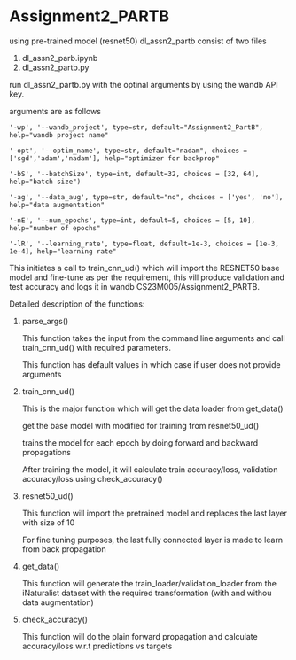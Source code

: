 # Assignment2_PARTB
using pre-trained model (resnet50)
dl_assn2_partb consist of two files
1. dl_assn2_parb.ipynb
2. dl_assn2_partb.py

run dl_assn2_partb.py with the optinal arguments by using the wandb API key.

arguments are as follows

    '-wp', '--wandb_project', type=str, default="Assignment2_PartB", help="wandb project name"
    
    '-opt', '--optim_name', type=str, default="nadam", choices = ['sgd','adam','nadam'], help="optimizer for backprop"
    
    '-bS', '--batchSize', type=int, default=32, choices = [32, 64], help="batch size")
    
    '-ag', '--data_aug', type=str, default="no", choices = ['yes', 'no'], help="data augmentation"
    
    '-nE', '--num_epochs', type=int, default=5, choices = [5, 10], help="number of epochs"
    
    '-lR', '--learning_rate', type=float, default=1e-3, choices = [1e-3, 1e-4], help="learning rate"
    
    
This initiates a call to train_cnn_ud() which will import the RESNET50 base model and fine-tune as per the requirement, this vill produce validation and test accuracy and logs it in wandb CS23M005/Assignment2_PARTB.

Detailed description of the functions:
1. parse_args()
   
     This function takes the input from the command line arguments and call train_cnn_ud() with required parameters.
   
     This function has default values in which case if user does not provide arguments
2. train_cnn_ud()
   
     This is the major function which will get the data loader from get_data()
   
     get the base model with modified for training from resnet50_ud()
   
     trains the model for each epoch by doing forward and backward propagations
   
     After training the model, it will calculate train accuracy/loss, validation accuracy/loss using check_accuracy()
   
3. resnet50_ud()
   
     This function will import the pretrained model and replaces the last layer with size of 10
   
     For fine tuning purposes, the last fully connected layer is made to learn from back propagation
   
4. get_data()
   
     This function will generate the train_loader/validation_loader from the iNaturalist dataset with the required
   transformation (with and withou data augmentation)
   
5. check_accuracy()
    
     This function will do the plain forward propagation and calculate accuracy/loss w.r.t predictions vs targets
